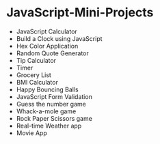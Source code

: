 # JavaScript-Mini-Projects
- JavaScript Calculator
- Build a Clock using JavaScript
- Hex Color Application
- Random Quote Generator
- Tip Calculator
- Timer
- Grocery List
- BMI Calculator
- Happy Bouncing Balls
- JavaScript Form Validation
- Guess the number game
- Whack-a-mole game
- Rock Paper Scissors game
- Real-time Weather app
- Movie App
